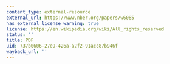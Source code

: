 ```yaml
---
content_type: external-resource
external_url: https://www.nber.org/papers/w6085
has_external_license_warning: true
license: https://en.wikipedia.org/wiki/All_rights_reserved
status: ''
title: PDF
uid: 737b0606-27e9-426a-a2f2-91acc87b946f
wayback_url: ''
---
```

